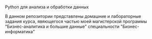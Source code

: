 Python для анализа и обработки данных

В данном репозитории представлены домашние и лабораторные задания курса, явяющегося частью моей магистерской программы "Бизнес-аналитика и большие данные" специальности "Бизнес-информатика"
